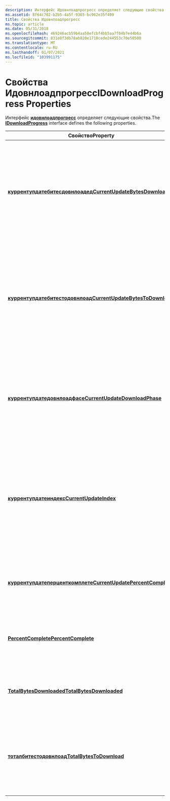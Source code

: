 ```yaml
---
description: Интерфейс Идовнлоадпрогресс определяет следующие свойства.
ms.assetid: 8f64c702-b2b5-4a5f-9365-bc962e35f499
title: Свойства Идовнлоадпрогресс
ms.topic: article
ms.date: 05/31/2018
ms.openlocfilehash: 469246acb59b4aa58efcbf4bb5aa7f04b7e44b6a
ms.sourcegitcommit: 831e8f3db78ab820e1710cede244553c70e50500
ms.translationtype: MT
ms.contentlocale: ru-RU
ms.lasthandoff: 01/07/2021
ms.locfileid: "103991175"
---
```

# <a name="idownloadprogress-properties"></a><span data-ttu-id="1073e-103">Свойства Идовнлоадпрогресс</span><span class="sxs-lookup"><span data-stu-id="1073e-103">IDownloadProgress Properties</span></span>

<span data-ttu-id="1073e-104">Интерфейс [**идовнлоадпрогресс**](/windows/desktop/api/Wuapi/nn-wuapi-idownloadprogress) определяет следующие свойства.</span><span class="sxs-lookup"><span data-stu-id="1073e-104">The [**IDownloadProgress**](/windows/desktop/api/Wuapi/nn-wuapi-idownloadprogress) interface defines the following properties.</span></span>



| <span data-ttu-id="1073e-105">Свойство</span><span class="sxs-lookup"><span data-stu-id="1073e-105">Property</span></span>                                                                               | <span data-ttu-id="1073e-106">Описание</span><span class="sxs-lookup"><span data-stu-id="1073e-106">Description</span></span>                                                                                                                                      |
|----------------------------------------------------------------------------------------|--------------------------------------------------------------------------------------------------------------------------------------------------|
| [<span data-ttu-id="1073e-107">**куррентупдатебитесдовнлоадед**</span><span class="sxs-lookup"><span data-stu-id="1073e-107">**CurrentUpdateBytesDownloaded**</span></span>](/windows/desktop/api/Wuapi/nf-wuapi-idownloadprogress-get_currentupdatebytesdownloaded) | <span data-ttu-id="1073e-108">Возвращает строку, которая указывает, сколько данных было передано для файла содержимого или файлов загружаемого обновления в байтах.</span><span class="sxs-lookup"><span data-stu-id="1073e-108">Gets a string that specifies how much data has been transferred for the content file or files of the update that is being downloaded, in bytes.</span></span>  |
| [<span data-ttu-id="1073e-109">**куррентупдатебитестодовнлоад**</span><span class="sxs-lookup"><span data-stu-id="1073e-109">**CurrentUpdateBytesToDownload**</span></span>](/windows/desktop/api/Wuapi/nf-wuapi-idownloadprogress-get_currentupdatebytestodownload) | <span data-ttu-id="1073e-110">Возвращает строку, которая определяет объем данных, которые должны быть переданы для файла содержимого или файлов, загружаемых при обновлении, в байтах.</span><span class="sxs-lookup"><span data-stu-id="1073e-110">Gets a string that estimates how much data should be transferred for the content file or files of the update that is being downloaded, in bytes.</span></span> |
| [<span data-ttu-id="1073e-111">**куррентупдатедовнлоадфасе**</span><span class="sxs-lookup"><span data-stu-id="1073e-111">**CurrentUpdateDownloadPhase**</span></span>](/windows/desktop/api/Wuapi/nf-wuapi-idownloadprogress-get_currentupdatedownloadphase)     | <span data-ttu-id="1073e-112">Возвращает значение перечисления [**довнлоадфасе**](/windows/win32/api/wuapi/ne-wuapi-downloadphase) , указывающее фазу загрузки, которая выполняется в данный момент.</span><span class="sxs-lookup"><span data-stu-id="1073e-112">Gets a [**DownloadPhase**](/windows/win32/api/wuapi/ne-wuapi-downloadphase) enumeration value that specifies the phase of the download that is currently in progress.</span></span>          |
| [<span data-ttu-id="1073e-113">**куррентупдатеиндекс**</span><span class="sxs-lookup"><span data-stu-id="1073e-113">**CurrentUpdateIndex**</span></span>](/windows/desktop/api/Wuapi/nf-wuapi-idownloadprogress-get_currentupdateindex)                     | <span data-ttu-id="1073e-114">Возвращает значение индекса, начинающееся с нуля, указывающее обновление, которое загружается в данный момент, когда было выбрано несколько обновлений.</span><span class="sxs-lookup"><span data-stu-id="1073e-114">Gets a zero-based index value that specifies the update that is currently being downloaded when multiple updates have been selected.</span></span>             |
| [<span data-ttu-id="1073e-115">**куррентупдатеперценткомплете**</span><span class="sxs-lookup"><span data-stu-id="1073e-115">**CurrentUpdatePercentComplete**</span></span>](/windows/desktop/api/Wuapi/nf-wuapi-idownloadprogress-get_currentupdatepercentcomplete) | <span data-ttu-id="1073e-116">Возвращает оценку процента текущего обновления, которое было загружено.</span><span class="sxs-lookup"><span data-stu-id="1073e-116">Gets an estimate of the percentage of the current update that has been downloaded.</span></span>                                                               |
| [<span data-ttu-id="1073e-117">**PercentComplete**</span><span class="sxs-lookup"><span data-stu-id="1073e-117">**PercentComplete**</span></span>](/windows/desktop/api/Wuapi/nf-wuapi-idownloadprogress-get_percentcomplete)                           | <span data-ttu-id="1073e-118">Возвращает оценку процента всех загруженных обновлений.</span><span class="sxs-lookup"><span data-stu-id="1073e-118">Gets an estimate of the percentage of all the updates that have been downloaded.</span></span>                                                                 |
| [<span data-ttu-id="1073e-119">**TotalBytesDownloaded**</span><span class="sxs-lookup"><span data-stu-id="1073e-119">**TotalBytesDownloaded**</span></span>](/windows/desktop/api/Wuapi/nf-wuapi-idownloadprogress-get_totalbytesdownloaded)                 | <span data-ttu-id="1073e-120">Возвращает строку, указывающую общий объем скачанных данных в байтах.</span><span class="sxs-lookup"><span data-stu-id="1073e-120">Gets a string that specifies the total amount of data that has been downloaded, in bytes.</span></span>                                                        |
| [<span data-ttu-id="1073e-121">**тоталбитестодовнлоад**</span><span class="sxs-lookup"><span data-stu-id="1073e-121">**TotalBytesToDownload**</span></span>](/windows/desktop/api/Wuapi/nf-wuapi-idownloadprogress-get_totalbytestodownload)                 | <span data-ttu-id="1073e-122">Возвращает строку, представляющую оценку общего объема данных, которые будут скачаны в байтах.</span><span class="sxs-lookup"><span data-stu-id="1073e-122">Gets a string that represents the estimate of the total amount of data that will be downloaded, in bytes.</span></span>                                        |



 

 

 



